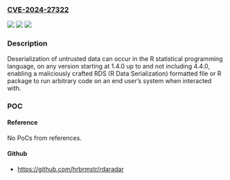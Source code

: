 ### [CVE-2024-27322](https://cve.mitre.org/cgi-bin/cvename.cgi?name=CVE-2024-27322)
![](https://img.shields.io/static/v1?label=Product&message=R&color=blue)
![](https://img.shields.io/static/v1?label=Version&message=1.4.0%3C%204.4.0%20&color=brighgreen)
![](https://img.shields.io/static/v1?label=Vulnerability&message=CWE-502%20Deserialization%20of%20Untrusted%20Data&color=brighgreen)

### Description

Deserialization of untrusted data can occur in the R statistical programming language, on any version starting at 1.4.0 up to and not including 4.4.0, enabling a maliciously crafted RDS (R Data Serialization) formatted file or R package to run arbitrary code on an end user’s system when interacted with.

### POC

#### Reference
No PoCs from references.

#### Github
- https://github.com/hrbrmstr/rdaradar

